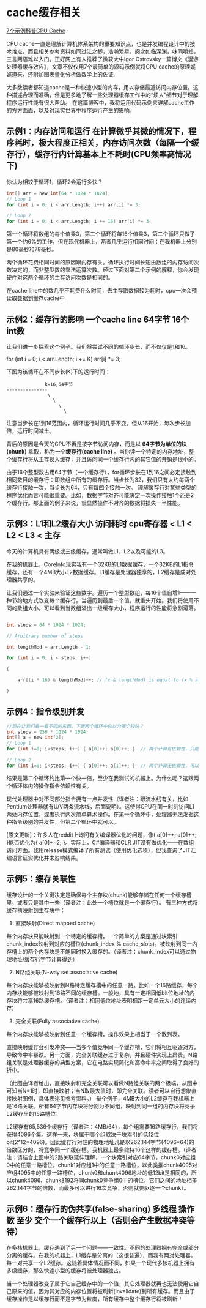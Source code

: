# cache缓存相关

[7个示例科普CPU Cache](https://blog.csdn.net/pi9nc/article/details/27109815?utm_medium=distribute.pc_relevant.none-task-blog-BlogCommendFromMachineLearnPai2-1.channel_param&depth_1-utm_source=distribute.pc_relevant.none-task-blog-BlogCommendFromMachineLearnPai2-1.channel_param)


CPU cache一直是理解计算机体系架构的重要知识点，也是并发编程设计中的技术难点，而且相关参考资料如同过江之鲫，浩瀚繁星，阅之如临深渊，味同嚼蜡，三言两语难以入门。正好网上有人推荐了微软大牛Igor Ostrovsky一篇博文《漫游处理器缓存效应》，文章不仅仅用7个最简单的源码示例就将CPU cache的原理娓娓道来，还附加图表量化分析做数学上的佐证.

 大多数读者都知道cache是一种快速小型的内存，用以存储最近访问内存位置。这种描述合理而准确，但是更多地了解一些处理器缓存工作中的“烦人”细节对于理解程序运行性能有很大帮助。
   在这篇博客中，我将运用代码示例来详解cache工作的方方面面，以及对现实世界中程序运行产生的影响。
   

## 示例1：内存访问和运行  在计算微乎其微的情况下，程序耗时，极大程度正相关，内存访问次数（每隔一个缓存行），缓存行内计算基本上不耗时(CPU频率高情况下)

你认为相较于循环1，循环2会运行多快？
```c
int[] arr = new int[64 * 1024 * 1024];
// Loop 1
for (int i = 0; i < arr.Length; i++) arr[i] *= 3;

// Loop 2
for (int i = 0; i < arr.Length; i += 16) arr[i] *= 3;
```

第一个循环将数组的每个值乘3，第二个循环将每16个值乘3，第二个循环只做了第一个约6%的工作，但在现代机器上，两者几乎运行相同时间：在我机器上分别是80毫秒和78毫秒。

两个循环花费相同时间的原因跟内存有关。循环执行时间长短由数组的内存访问次数决定的，而非整型数的乘法运算次数。经过下面对第二个示例的解释，你会发现硬件对这两个循环的主存访问次数是相同的。

在cache line中的数几乎不耗费什么时间，去主存取数据较为耗时，cpu一次会预读取数据到缓存cache中


## 示例2：缓存行的影响   一个cache line  64字节  16个 int数

让我们进一步探索这个例子。我们将尝试不同的循环步长，而不仅仅是1和16。

for (int i = 0; i < arr.Length; i += K) arr[i] *= 3;

下图为该循环在不同步长(K)下的运行时间：

```
              k=16,64字节
---------------
               \
                 \
                   \
                     \
````


注意当步长在1到16范围内，循环运行时间几乎不变。但从16开始，每次步长加倍，运行时间减半。

背后的原因是今天的CPU不再是按字节访问内存，而是以 **64字节为单位的块(chunk)** 拿取，称为一个**缓存行(cache line)** 。当你读一个特定的内存地址，整个缓存行将从主存换入缓存，并且访问同一个缓存行内的其它值的开销是很小的。

由于16个整型数占用64字节（一个缓存行），for循环步长在1到16之间必定接触到相同数目的缓存行：即数组中所有的缓存行。当步长为32，我们只有大约每两个缓存行接触一次，当步长为64，只有每四个接触一次。
理解缓存行对某些类型的程序优化而言可能很重要。比如，数据字节对齐可能决定一次操作接触1个还是2个缓存行。那上面的例子来说，很显然操作不对齐的数据将损失一半性能。



## 示例3：L1和L2缓存大小  访问耗时  cpu寄存器 < L1 < L2 < L3 < 主存

今天的计算机具有两级或三级缓存，通常叫做L1、L2以及可能的L3。

在我的机器上，CoreInfo现实我有一个32KB的L1数据缓存，一个32KB的L1指令缓存，还有一个4MB大小L2数据缓存。L1缓存是处理器独享的，L2缓存是成对处理器共享的。

让我们通过一个实验来验证这些数字。遍历一个整型数组，每16个值自增1——一种节约地方式改变每个缓存行。当遍历到最后一个值，就重头开始。我们将使用不同的数组大小，可以看到当数组溢出一级缓存大小，程序运行的性能将急剧滑落。

```c

int steps = 64 * 1024 * 1024;

// Arbitrary number of steps

int lengthMod = arr.Length - 1;

for (int i = 0; i < steps; i++)

{

    arr[(i * 16) & lengthMod]++; // (x & lengthMod) is equal to (x % arr.Length)

}

```

## 示例4：指令级别并发
```c
//现在让我们看一看不同的东西。下面两个循环中你以为哪个较快？
int steps = 256 * 1024 * 1024;
int[] a = new int[2];
// Loop 1
for (int i=0; i<steps; i++) { a[0]++; a[0]++; }  // 两个计算有依赖性，只能串行

// Loop 2
for (int i=0; i<steps; i++) { a[0]++; a[1]++; }  // 两个计算无依赖性，可以并行

```
结果是第二个循环约比第一个快一倍，至少在我测试的机器上。为什么呢？这跟两个循环体内的操作指令依赖性有关。

现代处理器中对不同部分指令拥有一点并发性（译者注：跟流水线有关，比如Pentium处理器就有U/V两条流水线，后面说明）。这使得CPU在同一时刻访问L1两处内存位置，或者执行两次简单算术操作。在第一个循环中，处理器无法发掘这种指令级别的并发性，但第二个循环中就可以。

[原文更新]：许多人在reddit上询问有关编译器优化的问题，像{ a[0]++; a[0]++; }能否优化为{ a[0]+=2; }。实际上，C#编译器和CLR JIT没有做优化——在数组访问方面。我用release模式编译了所有测试（使用优化选项），但我查询了JIT汇编语言证实优化并未影响结果。

## 示例5：缓存关联性

缓存设计的一个关键决定是确保每个主存块(chunk)能够存储在任何一个缓存槽里，或者只是其中一些（译者注：此处一个槽位就是一个缓存行）。
有三种方式将缓存槽映射到主存块中：

1. 直接映射(Direct mapped cache)

每个内存块只能映射到一个特定的缓存槽。一个简单的方案是通过块索引chunk_index映射到对应的槽位(chunk_index % cache_slots)。被映射到同一内存槽上的两个内存块是不能同时换入缓存的。（译者注：chunk_index可以通过物理地址/缓存行字节计算得到）

2. N路组关联(N-way set associative cache)

每个内存块能够被映射到N路特定缓存槽中的任意一路。比如一个16路缓存，每个内存块能够被映射到16路不同的缓存槽。一般地，具有一定相同低bit位地址的内存块将共享16路缓存槽。（译者注：相同低位地址表明相距一定单元大小的连续内存）

3. 完全关联(Fully associative cache)

每个内存块能够被映射到任意一个缓存槽。操作效果上相当于一个散列表。

直接映射缓存会引发冲突——当多个值竞争同一个缓存槽，它们将相互驱逐对方，导致命中率暴跌。另一方面，完全关联缓存过于复杂，并且硬件实现上昂贵。N路组关联是处理器缓存的典型方案，它在电路实现简化和高命中率之间取得了良好的折中。

（此图由译者给出，直接映射和完全关联可以看做N路组关联的两个极端，从图中可知当N=1时，即直接映射；当N取最大值时，即完全关联。读者可以自行想象直接映射图例，具体表述见参考资料。）
举个例子，4MB大小的L2缓存在我机器上是16路关联。所有64字节内存块将分割为不同组，映射到同一组的内存块将竞争L2缓存里的16路槽位。

L2缓存有65,536个缓存行（译者注：4MB/64），每个组需要16路缓存行，我们将获得4096个集。这样一来，块属于哪个组取决于块索引的低12位bit(2^12=4096)。因此缓存行对应的物理地址凡是以262,144字节(4096*64)的倍数区分的，将竞争同一个缓存槽。我机器上最多维持16个这样的缓存槽。（译者注：请结合上图中的2路关联延伸理解，一个块索引对应64字节，chunk0对应组0中的任意一路槽位，chunk1对应组1中的任意一路槽位，以此类推chunk4095对应组4095中的任意一路槽位，chunk0和chunk4096地址的低12bit是相同的，所以chunk4096、chunk8192将同chunk0竞争组0中的槽位，它们之间的地址相差262,144字节的倍数，而最多可以进行16次竞争，否则就要驱逐一个chunk）。


## 示例6：缓存行的伪共享(false-sharing)  多线程 操作数 至少 交个一个缓存行以上（否则会产生数据冲突等待）

在多核机器上，缓存遇到了另一个问题——一致性。不同的处理器拥有完全或部分分离的缓存。在我的机器上，L1缓存是分离的（这很普遍），而我有两对处理器，每一对共享一个L2缓存。这随着具体情况而不同，如果一个现代多核机器上拥有多级缓存，那么快速小型的缓存将被处理器独占。

当一个处理器改变了属于它自己缓存中的一个值，其它处理器就再也无法使用它自己原来的值，因为其对应的内存位置将被刷新(invalidate)到所有缓存。而且由于缓存操作是以缓存行而不是字节为粒度，所有缓存中整个缓存行将被刷新！


## 




## 



